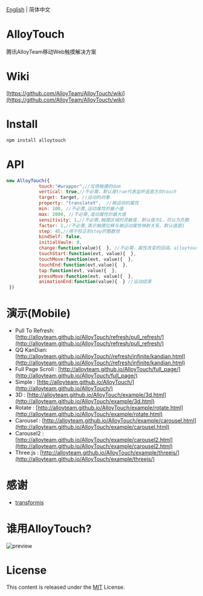 ﻿[English](https://github.com/AlloyTeam/AlloyTouch) | 简体中文

# AlloyTouch

腾讯AlloyTeam移动Web触摸解决方案

# Wiki

[https://github.com/AlloyTeam/AlloyTouch/wiki](https://github.com/AlloyTeam/AlloyTouch/wiki)

# Install
```js
npm install alloytouch
```

# API
```js
new AlloyTouch({
            touch:"#wrapper",//反馈触摸的dom
            vertical: true,//不必需，默认是true代表监听竖直方向touch
            target: target, //运动的对象
            property: "translateY",  //被运动的属性
            min: 100, //不必需,运动属性的最小值
            max: 2000, //不必需,滚动属性的最大值
            sensitivity: 1,//不必需,触摸区域的灵敏度，默认值为1，可以为负数
            factor: 1,//不必需,表示触摸位移与被运动属性映射关系，默认值是1
            step: 45,//用于校正到step的整数倍
            bindSelf: false,
            initialVaule: 0,
            change:function(value){  }, //不必需，属性改变的回调。alloytouch.css版本不支持该事件
            touchStart:function(evt, value){  },
            touchMove:function(evt, value){  },
            touchEnd:function(evt,value){  },
            tap:function(evt, value){  },
            pressMove:function(evt, value){  },
            animationEnd:function(value){  } //运动结束
 })
```
# 演示(Mobile)
- Pull To Refresh: [http://alloyteam.github.io/AlloyTouch/refresh/pull_refresh/](http://alloyteam.github.io/AlloyTouch/refresh/pull_refresh/)
- QQ KanDian: [http://alloyteam.github.io/AlloyTouch//refresh/infinite/kandian.html](http://alloyteam.github.io/AlloyTouch//refresh/infinite/kandian.html)
- Full Page Scroll : [http://alloyteam.github.io/AlloyTouch/full_page/](http://alloyteam.github.io/AlloyTouch/full_page/)
- Simple : [http://alloyteam.github.io/AlloyTouch/](http://alloyteam.github.io/AlloyTouch/)
- 3D : [http://alloyteam.github.io/AlloyTouch/example/3d.html](http://alloyteam.github.io/AlloyTouch/example/3d.html)
- Rotate : [http://alloyteam.github.io/AlloyTouch/example/rotate.html](http://alloyteam.github.io/AlloyTouch/example/rotate.html)
- Carousel : [http://alloyteam.github.io/AlloyTouch/example/carousel.html](http://alloyteam.github.io/AlloyTouch/example/carousel.html)
- Carousel2 : [http://alloyteam.github.io/AlloyTouch/example/carousel2.html](http://alloyteam.github.io/AlloyTouch/example/carousel2.html)
- Three.js : [http://alloyteam.github.io/AlloyTouch/example/threejs/](http://alloyteam.github.io/AlloyTouch/example/threejs/)

# 感谢
- [transformjs](http://alloyteam.github.io/AlloyTouch/transformjs/)

# 谁用AlloyTouch?

![preview](http://sqimg.qq.com/qq_product_operations/im/qqlogo/imlogo.png)

# License
This content is released under the [MIT](http://opensource.org/licenses/MIT) License.
